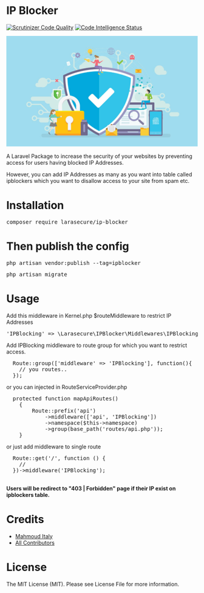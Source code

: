 # IP Blocker
[![Scrutinizer Code Quality](https://scrutinizer-ci.com/g/Mahmoud-Italy/LaraSecure-IPBlocker/badges/quality-score.png?b=master)](https://scrutinizer-ci.com/g/Mahmoud-Italy/LaraSecure-IPBlocker/?branch=master)
[![Code Intelligence Status](https://scrutinizer-ci.com/g/Mahmoud-Italy/LaraSecure-IPBlocker/badges/code-intelligence.svg?b=master)](https://scrutinizer-ci.com/code-intelligence)

![ib-blocker](ip-blocker.jpg)

A Laravel Package to increase the security of your websites by preventing access for users having blocked IP Addresses.

However, you can add IP Addresses as many as you want into table called ipblockers which you want to disallow access to your site from spam etc.

# Installation
<pre>composer require larasecure/ip-blocker</pre>

# Then publish the config
<pre>php artisan vendor:publish --tag=ipblocker</pre>
<pre>php artisan migrate</pre>


# Usage
Add this middleware in Kernel.php $routeMiddleware to restrict IP Addresses

<pre>'IPBlocking' => \Larasecure\IPBlocker\Middlewares\IPBlocking::class</pre>

Add IPBlocking middleware to route group for which you want to restrict access.
<pre>
  Route::group(['middleware' => 'IPBlocking'], function(){
    // you routes..
  });
</pre>
or you can injected in RouteServiceProvider.php
<pre>
  protected function mapApiRoutes()
    {
        Route::prefix('api')
            ->middleware(['api', 'IPBlocking'])
            ->namespace($this->namespace)
            ->group(base_path('routes/api.php'));
    }
</pre>

or just add middleware to single route
<pre>
  Route::get('/', function () {
    //
  })->middleware('IPBlocking');
</pre>
<br/>
<b>Users will be redirect to "403 | Forbidden" page if their IP exist on ipblockers table.</b>

# Credits

  <ul>
    <li><a href="https://github.com/Mahmoud-Italy">Mahmoud Italy</a></li>
    <li><a href="https://github.com/Mahmoud-Italy/Larasecure-ipblocker/graphs/contributors">All Contributors</a></li>
  </ul>

# License
The MIT License (MIT). Please see License File for more information.